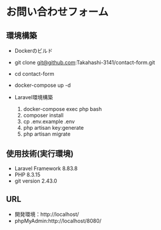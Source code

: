 # お問い合わせフォーム

## 環境構築
- Dockerのビルド
- git clone git@github.com:Takahashi-3141/contact-form.git
- cd contact-form
- docker-compose up -d

- Laravel環境構築
  1. docker-compose exec php bash
  2. composer install
  3. cp .env.example .env
  4. php artisan key:generate
  5. php artisan migrate
      

## 使用技術(実行環境)
- Laravel Framework 8.83.8
- PHP 8.3.15
- git version 2.43.0

## URL
- 開発環境：http://localhost/
- phpMyAdmin:http://localhost/8080/
